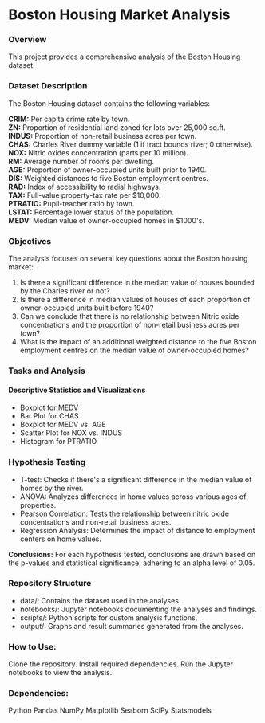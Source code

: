 # Boston Housing Market Analysis
### Overview
This project provides a comprehensive analysis of the Boston Housing dataset. 

### Dataset Description
The Boston Housing dataset contains the following variables:

**CRIM:** Per capita crime rate by town.  
**ZN:** Proportion of residential land zoned for lots over 25,000 sq.ft.  
**INDUS:** Proportion of non-retail business acres per town.  
**CHAS:** Charles River dummy variable (1 if tract bounds river; 0 otherwise).  
**NOX:** Nitric oxides concentration (parts per 10 million).  
**RM:** Average number of rooms per dwelling.  
**AGE:** Proportion of owner-occupied units built prior to 1940.  
**DIS:** Weighted distances to five Boston employment centres.  
**RAD:** Index of accessibility to radial highways.  
**TAX:** Full-value property-tax rate per $10,000.  
**PTRATIO:** Pupil-teacher ratio by town.  
**LSTAT:** Percentage lower status of the population.  
**MEDV:** Median value of owner-occupied homes in $1000's.

### Objectives
The analysis focuses on several key questions about the Boston housing market:

1. Is there a significant difference in the median value of houses bounded by the Charles river or not?
2. Is there a difference in median values of houses of each proportion of owner-occupied units built before 1940?
3. Can we conclude that there is no relationship between Nitric oxide concentrations and the proportion of non-retail business acres per town?
4. What is the impact of an additional weighted distance to the five Boston employment centres on the median value of owner-occupied homes?

### Tasks and Analysis
#### Descriptive Statistics and Visualizations
- Boxplot for MEDV
- Bar Plot for CHAS
- Boxplot for MEDV vs. AGE
- Scatter Plot for NOX vs. INDUS
- Histogram for PTRATIO

### Hypothesis Testing
- T-test: Checks if there's a significant difference in the median value of homes by the river.
- ANOVA: Analyzes differences in home values across various ages of properties.
- Pearson Correlation: Tests the relationship between nitric oxide concentrations and non-retail business acres.
- Regression Analysis: Determines the impact of distance to employment centers on home values.

**Conclusions:**
For each hypothesis tested, conclusions are drawn based on the p-values and statistical significance, adhering to an alpha level of 0.05.

### Repository Structure
- data/: Contains the dataset used in the analyses.
- notebooks/: Jupyter notebooks documenting the analyses and findings.
- scripts/: Python scripts for custom analysis functions.
- output/: Graphs and result summaries generated from the analyses.

### How to Use:
Clone the repository.
Install required dependencies.
Run the Jupyter notebooks to view the analysis.

### Dependencies:
Python
Pandas
NumPy
Matplotlib
Seaborn
SciPy
Statsmodels
